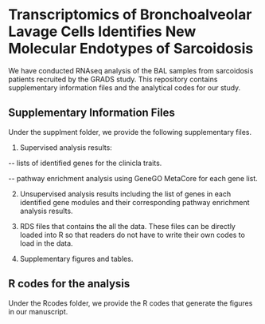 # Transcriptomics of Bronchoalveolar Lavage Cells Identifies New Molecular Endotypes of Sarcoidosis
We have conducted RNAseq analysis of the BAL samples from sarcoidosis patients recruited by the GRADS study. This repository contains supplementary information files and the analytical codes for our study. 

## Supplementary Information Files
Under the supplment folder, we provide the following supplementary files.

1. Supervised analysis results:

-- lists of identified genes for the clinicla traits.

-- pathway enrichment analysis using GeneGO MetaCore for each gene list.

2. Unsupervised analysis results including the list of genes in each identified gene modules and their corresponding pathway enrichment analysis results.

3. RDS files that contains the all the data. These files can be directly loaded into R so that readers do not have to write their own codes to load in the data.

2. Supplementary figures and tables.

## R codes for the analysis
Under the Rcodes folder, we provide the R codes that generate the figures in our manuscript.



